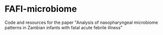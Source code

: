 # FAFI-microbiome
Code and resources for the paper "Analysis of nasopharyngeal microbiome patterns in Zambian infants with fatal acute febrile illness"
